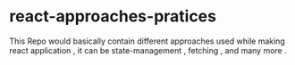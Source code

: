 # react-approaches-pratices
This Repo would basically contain different approaches used while making react application , it can be state-management , fetching , and many more .
